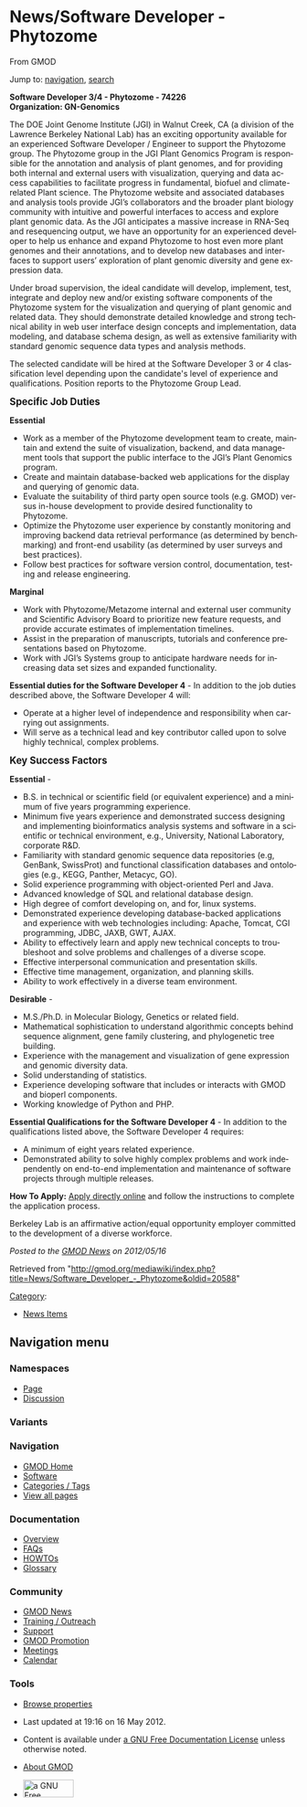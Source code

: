 <div id="mw-page-base" class="noprint">

</div>

<div id="mw-head-base" class="noprint">

</div>

<div id="content" class="mw-body" role="main">

<span id="top"></span>

<div id="mw-js-message" style="display:none;">

</div>



# <span dir="auto">News/Software Developer - Phytozome</span>

<div id="bodyContent">

<div id="siteSub">

From GMOD

</div>

<div id="contentSub">

</div>

<div id="jump-to-nav" class="mw-jump">

Jump to: [navigation](#mw-navigation), [search](#p-search)

</div>

<div id="mw-content-text" class="mw-content-ltr" lang="en" dir="ltr">

**Software Developer 3/4 - Phytozome - 74226**  
**Organization: GN-Genomics**

The DOE Joint Genome Institute (JGI) in Walnut Creek, CA (a division of
the Lawrence Berkeley National Lab) has an exciting opportunity
available for an experienced Software Developer / Engineer to support
the Phytozome group. The Phytozome group in the JGI Plant Genomics
Program is responsible for the annotation and analysis of plant genomes,
and for providing both internal and external users with visualization,
querying and data access capabilities to facilitate progress in
fundamental, biofuel and climate-related Plant science. The Phytozome
website and associated databases and analysis tools provide JGI’s
collaborators and the broader plant biology community with intuitive and
powerful interfaces to access and explore plant genomic data. As the JGI
anticipates a massive increase in RNA-Seq and resequencing output, we
have an opportunity for an experienced developer to help us enhance and
expand Phytozome to host even more plant genomes and their annotations,
and to develop new databases and interfaces to support users’
exploration of plant genomic diversity and gene expression data.

Under broad supervision, the ideal candidate will develop, implement,
test, integrate and deploy new and/or existing software components of
the Phytozome system for the visualization and querying of plant genomic
and related data. They should demonstrate detailed knowledge and strong
technical ability in web user interface design concepts and
implementation, data modeling, and database schema design, as well as
extensive familiarity with standard genomic sequence data types and
analysis methods.

The selected candidate will be hired at the Software Developer 3 or 4
classification level depending upon the candidate's level of experience
and qualifications. Position reports to the Phytozome Group Lead.

<span style="font-size: larger;">**Specific Job Duties**</span>

**Essential**

- Work as a member of the Phytozome development team to create, maintain
  and extend the suite of visualization, backend, and data management
  tools that support the public interface to the JGI’s Plant Genomics
  program.
- Create and maintain database-backed web applications for the display
  and querying of genomic data.
- Evaluate the suitability of third party open source tools (e.g. GMOD)
  versus in-house development to provide desired functionality to
  Phytozome.
- Optimize the Phytozome user experience by constantly monitoring and
  improving backend data retrieval performance (as determined by
  benchmarking) and front-end usability (as determined by user surveys
  and best practices).
- Follow best practices for software version control, documentation,
  testing and release engineering.

**Marginal**

- Work with Phytozome/Metazome internal and external user community and
  Scientific Advisory Board to prioritize new feature requests, and
  provide accurate estimates of implementation timelines.
- Assist in the preparation of manuscripts, tutorials and conference
  presentations based on Phytozome.
- Work with JGI’s Systems group to anticipate hardware needs for
  increasing data set sizes and expanded functionality.

**Essential duties for the Software Developer 4** - In addition to the
job duties described above, the Software Developer 4 will:

- Operate at a higher level of independence and responsibility when
  carrying out assignments.
- Will serve as a technical lead and key contributor called upon to
  solve highly technical, complex problems.

<span style="font-size: larger;">**Key Success Factors**</span>

**Essential** -

- B.S. in technical or scientific field (or equivalent experience) and a
  minimum of five years programming experience.
- Minimum five years experience and demonstrated success designing and
  implementing bioinformatics analysis systems and software in a
  scientific or technical environment, e.g., University, National
  Laboratory, corporate R&D.
- Familiarity with standard genomic sequence data repositories (e.g,
  GenBank, SwissProt) and functional classification databases and
  ontologies (e.g., KEGG, Panther, Metacyc, GO).
- Solid experience programming with object-oriented Perl and Java.
- Advanced knowledge of SQL and relational database design.
- High degree of comfort developing on, and for, linux systems.
- Demonstrated experience developing database-backed applications and
  experience with web technologies including: Apache, Tomcat, CGI
  programming, JDBC, JAXB, GWT, AJAX.
- Ability to effectively learn and apply new technical concepts to
  troubleshoot and solve problems and challenges of a diverse scope.
- Effective interpersonal communication and presentation skills.
- Effective time management, organization, and planning skills.
- Ability to work effectively in a diverse team environment.

**Desirable** -

- M.S./Ph.D. in Molecular Biology, Genetics or related field.
- Mathematical sophistication to understand algorithmic concepts behind
  sequence alignment, gene family clustering, and phylogenetic tree
  building.
- Experience with the management and visualization of gene expression
  and genomic diversity data.
- Solid understanding of statistics.
- Experience developing software that includes or interacts with GMOD
  and bioperl components.
- Working knowledge of Python and PHP.

**Essential Qualifications for the Software Developer 4** - In addition
to the qualifications listed above, the Software Developer 4 requires:

- A minimum of eight years related experience.
- Demonstrated ability to solve highly complex problems and work
  independently on end-to-end implementation and maintenance of software
  projects through multiple releases.

**How To Apply:** <a
href="https://lbl.taleo.net/careersection/2/jobdetail.ftl?lang=en&amp;job=74226"
class="external text" rel="nofollow">Apply directly online</a> and
follow the instructions to complete the application process.

Berkeley Lab is an affirmative action/equal opportunity employer
committed to the development of a diverse workforce.

  

<div class="newsfooter">

*Posted to the [GMOD News](../GMOD_News "GMOD News") on 2012/05/16*

</div>

</div>

<div class="printfooter">

Retrieved from
"<http://gmod.org/mediawiki/index.php?title=News/Software_Developer_-_Phytozome&oldid=20588>"

</div>

<div id="catlinks" class="catlinks">

<div id="mw-normal-catlinks" class="mw-normal-catlinks">

[Category](../Special:Categories "Special:Categories"):

- [News Items](../Category:News_Items "Category:News Items")

</div>

</div>

<div class="visualClear">

</div>

</div>

</div>

<div id="mw-navigation">

## Navigation menu

<div id="mw-head">



<div id="left-navigation">

<div id="p-namespaces" class="vectorTabs" role="navigation"
aria-labelledby="p-namespaces-label">

### Namespaces

- <span id="ca-nstab-main"><a href="Software_Developer_-_Phytozome" accesskey="c"
  title="View the content page [c]">Page</a></span>
- <span id="ca-talk"><a
  href="http://gmod.org/mediawiki/index.php?title=Talk:News/Software_Developer_-_Phytozome&amp;action=edit&amp;redlink=1"
  accesskey="t"
  title="Discussion about the content page [t]">Discussion</a></span>

</div>

<div id="p-variants" class="vectorMenu emptyPortlet" role="navigation"
aria-labelledby="p-variants-label">

### 

### Variants[](#)

<div class="menu">

</div>

</div>

</div>

<div id="right-navigation">





</div>



</div>

</div>

</div>

<div id="mw-panel">

<div id="p-logo" role="banner">

<a href="../Main_Page"
style="background-image: url(../../images/GMOD-cogs.png);"
title="Visit the main page"></a>

</div>

<div id="p-Navigation" class="portal" role="navigation"
aria-labelledby="p-Navigation-label">

### Navigation

<div class="body">

- <span id="n-GMOD-Home">[GMOD Home](../Main_Page)</span>
- <span id="n-Software">[Software](../GMOD_Components)</span>
- <span id="n-Categories-.2F-Tags">[Categories /
  Tags](../Categories)</span>
- <span id="n-View-all-pages">[View all
  pages](../Special:AllPages)</span>

</div>

</div>

<div id="p-Documentation" class="portal" role="navigation"
aria-labelledby="p-Documentation-label">

### Documentation

<div class="body">

- <span id="n-Overview">[Overview](../Overview)</span>
- <span id="n-FAQs">[FAQs](../Category:FAQ)</span>
- <span id="n-HOWTOs">[HOWTOs](../Category:HOWTO)</span>
- <span id="n-Glossary">[Glossary](../Glossary)</span>

</div>

</div>

<div id="p-Community" class="portal" role="navigation"
aria-labelledby="p-Community-label">

### Community

<div class="body">

- <span id="n-GMOD-News">[GMOD News](../GMOD_News)</span>
- <span id="n-Training-.2F-Outreach">[Training /
  Outreach](../Training_and_Outreach)</span>
- <span id="n-Support">[Support](../Support)</span>
- <span id="n-GMOD-Promotion">[GMOD Promotion](../GMOD_Promotion)</span>
- <span id="n-Meetings">[Meetings](../Meetings)</span>
- <span id="n-Calendar">[Calendar](../Calendar)</span>

</div>

</div>

<div id="p-tb" class="portal" role="navigation"
aria-labelledby="p-tb-label">

### Tools

<div class="body">


- <span id="t-smwbrowselink"><a href="../Special:Browse/News-2FSoftware_Developer_-2D_Phytozome"
  rel="smw-browse">Browse properties</a></span>


</div>

</div>

</div>

</div>

<div id="footer" role="contentinfo">

- <span id="footer-info-lastmod">Last updated at 19:16 on 16 May
  2012.</span>
<!-- - <span id="footer-info-viewcount">10,078 page views.</span> -->
- <span id="footer-info-copyright">Content is available under
  <a href="http://www.gnu.org/licenses/fdl-1.3.html" class="external"
  rel="nofollow">a GNU Free Documentation License</a> unless otherwise
  noted.</span>

<!-- -->

- <span id="footer-places-about">[About
  GMOD](../GMOD:About "GMOD:About")</span>

<!-- -->

- <span id="footer-copyrightico">[<img src="http://www.gnu.org/graphics/gfdl-logo-small.png" width="88"
  height="31" alt="a GNU Free Documentation License" />](http://www.gnu.org/licenses/fdl-1.3.html)</span>




</div>
